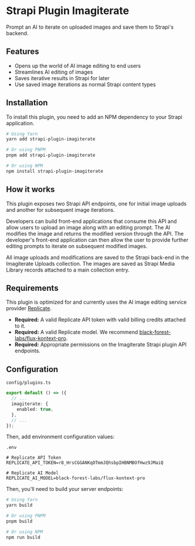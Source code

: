 # Strapi Plugin Imagiterate

Prompt an AI to iterate on uploaded images and save them to Strapi's backend.

## Features

- Opens up the world of AI image editing to end users
- Streamlines AI editing of images
- Saves iterative results in Strapi for later
- Use saved image iterations as normal Strapi content types

## Installation

To install this plugin, you need to add an NPM dependency to your Strapi application.

```sh
# Using Yarn
yarn add strapi-plugin-imagiterate

# Or using PNPM
pnpm add strapi-plugin-imagiterate

# Or using NPM
npm install strapi-plugin-imagiterate
```

## How it works

This plugin exposes two Strapi API endpoints, one for initial image uploads and another for subsequent image iterations.

Developers can build front-end applications that consume this API and allow users to upload an image along with an editing prompt. The AI modifies the image and returns the modified version through the API. The developer's front-end application can then allow the user to provide further editing prompts to iterate on subsequent modified images.

All image uploads and modifications are saved to the Strapi back-end in the Imagiterate Uploads collection. The images are saved as Strapi Media Library records attached to a main collection entry.

## Requirements

This plugin is optimized for and currently uses the AI image editing service provider [Replicate](https://replicate.com/).

- **Required:** A valid Replicate API token with valid billing credits attached to it.
- **Required:** A valid Replicate model. We recommend [black-forest-labs/flux-kontext-pro](https://replicate.com/black-forest-labs/flux-kontext-pro).
- **Required:** Appropriate permissions on the Imagiterate Strapi plugin API endpoints.

## Configuration

`config/plugins.ts`

```ts
export default () => ({
  // ...
  imagiterate: {
    enabled: true,
  },
  // ...
});
```

Then, add environment configuration values:

`.env`

```
# Replicate API Token
REPLICATE_API_TOKEN=r8_HrsCGGANKqOTmmJQhsbpIHBNMBOfHwz9JMaiQ

# Replicate AI Model
REPLICATE_AI_MODEL=black-forest-labs/flux-kontext-pro
```

Then, you'll need to build your server endpoints:

```sh
# Using Yarn
yarn build

# Or using PNPM
pnpm build

# Or using NPM
npm run build
```
